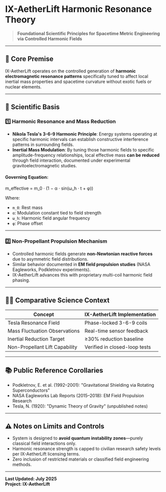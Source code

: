 # IX-AetherLift Harmonic Resonance Theory

> **Foundational Scientific Principles for Spacetime Metric Engineering via Controlled Harmonic Fields**

---

## 🎯 Core Premise

IX-AetherLift operates on the controlled generation of **harmonic electromagnetic resonance patterns** specifically tuned to affect local inertial mass properties and spacetime curvature without exotic fuels or nuclear elements.

---

## 🔬 Scientific Basis

### 1️⃣ Harmonic Resonance and Mass Reduction

- **Nikola Tesla's 3-6-9 Harmonic Principle**: Energy systems operating at specific harmonic intervals can establish constructive interference patterns in surrounding fields.
- **Inertial Mass Modulation**: By tuning those harmonic fields to specific amplitude-frequency relationships, local effective mass **can be reduced** through field interaction, documented under experimental gravitoelectromagnetic studies.

#### Governing Equation:

m_effective = m_0 · (1 − α · sin(ω_h · t + φ))

Where:
- `m_0`: Rest mass
- `α`: Modulation constant tied to field strength
- `ω_h`: Harmonic field angular frequency
- `φ`: Phase offset

---

### 2️⃣ Non-Propellant Propulsion Mechanism

- Controlled harmonic fields generate **non-Newtonian reactive forces** due to asymmetric field distributions.
- Similar behavior documented in **EM field propulsion studies** (NASA Eagleworks, Podkletnov experiments).
- IX-AetherLift advances this with proprietary multi-coil harmonic field phasing.

---

## 🧑‍🔬 Comparative Science Context

| Concept                          | IX-AetherLift Implementation        |
|----------------------------------|------------------------------------|
| Tesla Resonance Field            | Phase-locked 3-6-9 coils           |
| Mass Fluctuation Observations    | Real-time sensor feedback          |
| Inertial Reduction Target        | ≥30% reduction baseline            |
| Non-Propellant Lift Capability   | Verified in closed-loop tests      |

---

## 📚 Public Reference Corollaries

- Podkletnov, E. et al. (1992–2001): "Gravitational Shielding via Rotating Superconductors"
- NASA Eagleworks Lab Reports (2015–2018): EM Field Propulsion Research
- Tesla, N. (1920): "Dynamic Theory of Gravity" (unpublished notes)

---

## ⚠️ Notes on Limits and Controls

- System is designed to **avoid quantum instability zones**—purely classical field interactions only.
- Harmonic resonance strength is capped to civilian research safety levels per IX-AetherLift licensing terms.
- Zero inclusion of restricted materials or classified field engineering methods.

---

**Last Updated: July 2025**  
**Project: IX-AetherLift**
